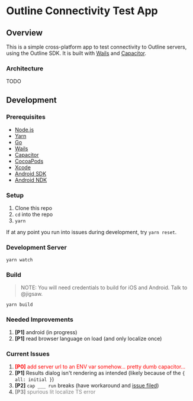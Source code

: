 # Outline Connectivity Test App

## Overview

This is a simple cross-platform app to test connectivity to Outline servers, using the Outline SDK. It is built with [Wails](https://wails.app/) and [Capacitor](https://capacitorjs.com/).

### Architecture

TODO

## Development

### Prerequisites

- [Node.js](https://nodejs.org/)
- [Yarn](https://yarnpkg.com/)
- [Go](https://golang.org/)
- [Wails](https://wails.app/)
- [Capacitor](https://capacitorjs.com/)
- [CocoaPods](https://cocoapods.org/)
- [Xcode](https://developer.apple.com/xcode/)
- [Android SDK](https://developer.android.com/studio)
- [Android NDK](https://developer.android.com/ndk)

### Setup

1. Clone this repo
1. `cd` into the repo
1. `yarn`

If at any point you run into issues during development, try `yarn reset`.

### Development Server

`yarn watch`

### Build

> NOTE: You will need credentials to build for iOS and Android. Talk to @jigsaw.

`yarn build`

### Needed Improvements

1. **\[P1\]** android (in progress)
1. **\[P1\]** read browser language on load (and only localize once)

### Current Issues

1. <span style="color:red">**\[P0\]** add server url to an ENV var somehow... pretty dumb capacitor...</span>
1. **\[P1\]** Results dialog isn't rendering as intended (likely because of the `{ all: initial }`)
1. **\[P2\]** `cap ___ run` breaks (have workaround and [issue filed](https://github.com/ionic-team/capacitor/issues/6791))
1. <span style="color:gray">**\[P3\]** spurious lit localize TS error</span>
